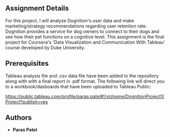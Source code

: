 ## Assignment Details

For this project, I will analyze Dognition's user data and make marketing/strategy recommendations regarding user retention rate. Dognition provides a service for dog owners to connect to their dogs and see how their pet functions on a cognitive level. This assignment is the final project for Coursera's 'Data Visualization and Communication With Tableau' course developed by Duke University.

## Prerequisites 

Tableau analysis file and .csv data file have been added to the repository along with  with a final report in .pdf format. The following link will direct you to a workbook/dasboards that have been uploaded to Tableau Public:

https://public.tableau.com/profile/paras.patel#!/vizhome/DognitionProject1/Project?publish=yes

## Authors

* **Paras Patel**
